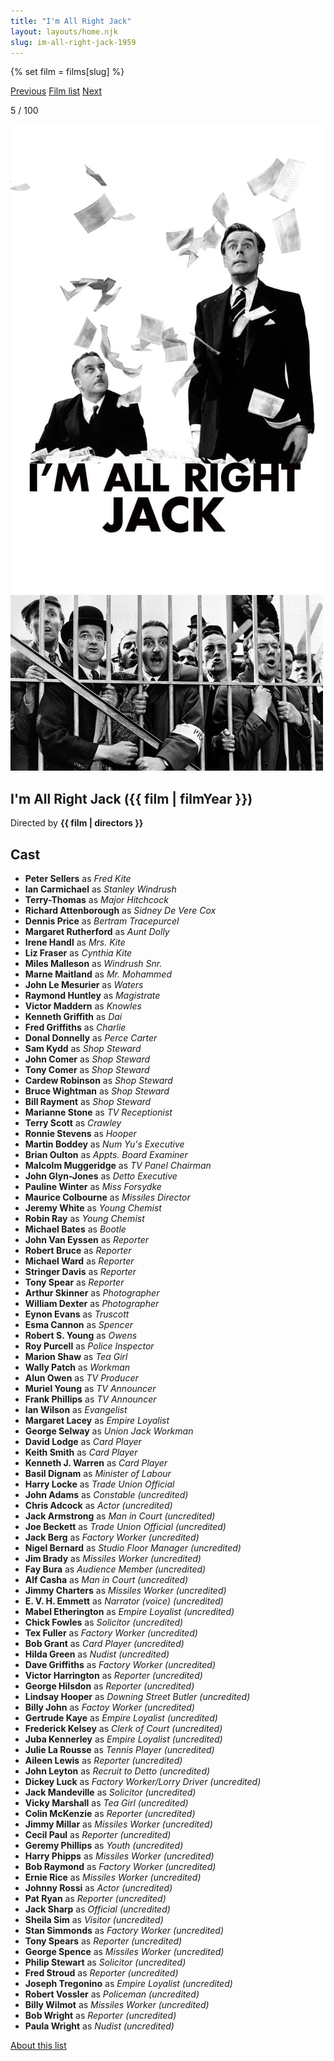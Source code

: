```yaml
---
title: "I'm All Right Jack"
layout: layouts/home.njk
slug: im-all-right-jack-1959
---
```


{% set film = films[slug] %}

<nav class="films">
  <a class="prev" href="../north-by-northwest-1959">Previous</a>
  <a href="../">Film list</a>
  <a class="next" href="../la-dolce-vita-1960">Next</a>
</nav>

<p>5 / 100</p>

<article class="film">
  <div class="backdrop-and-poster">
    <img class="poster" src="../films/posters/im-all-right-jack-1959.jpg" alt="">
    <img class="backdrop" src="../films/backdrops/im-all-right-jack-1959.jpg" alt="">
  </div>

  <h1>I'm All Right Jack ({{ film | filmYear }})</h1>

  

  <p class="director">
    Directed by <strong>{{ film | directors }}</strong>
  </p>


  <h2>
    Cast
  </h2>
  <ul>
            <li><strong>Peter Sellers</strong> as <em>Fred Kite</em></li>
        <li><strong>Ian Carmichael</strong> as <em>Stanley Windrush</em></li>
        <li><strong>Terry-Thomas</strong> as <em>Major Hitchcock</em></li>
        <li><strong>Richard Attenborough</strong> as <em>Sidney De Vere Cox</em></li>
        <li><strong>Dennis Price</strong> as <em>Bertram Tracepurcel</em></li>
        <li><strong>Margaret Rutherford</strong> as <em>Aunt Dolly</em></li>
        <li><strong>Irene Handl</strong> as <em>Mrs. Kite</em></li>
        <li><strong>Liz Fraser</strong> as <em>Cynthia Kite</em></li>
        <li><strong>Miles Malleson</strong> as <em>Windrush Snr.</em></li>
        <li><strong>Marne Maitland</strong> as <em>Mr. Mohammed</em></li>
        <li><strong>John Le Mesurier</strong> as <em>Waters</em></li>
        <li><strong>Raymond Huntley</strong> as <em>Magistrate</em></li>
        <li><strong>Victor Maddern</strong> as <em>Knowles</em></li>
        <li><strong>Kenneth Griffith</strong> as <em>Dai</em></li>
        <li><strong>Fred Griffiths</strong> as <em>Charlie</em></li>
        <li><strong>Donal Donnelly</strong> as <em>Perce Carter</em></li>
        <li><strong>Sam Kydd</strong> as <em>Shop Steward</em></li>
        <li><strong>John Comer</strong> as <em>Shop Steward</em></li>
        <li><strong>Tony Comer</strong> as <em>Shop Steward</em></li>
        <li><strong>Cardew Robinson</strong> as <em>Shop Steward</em></li>
        <li><strong>Bruce Wightman</strong> as <em>Shop Steward</em></li>
        <li><strong>Bill Rayment</strong> as <em>Shop Steward</em></li>
        <li><strong>Marianne Stone</strong> as <em>TV Receptionist</em></li>
        <li><strong>Terry Scott</strong> as <em>Crawley</em></li>
        <li><strong>Ronnie Stevens</strong> as <em>Hooper</em></li>
        <li><strong>Martin Boddey</strong> as <em>Num Yu's Executive</em></li>
        <li><strong>Brian Oulton</strong> as <em>Appts. Board Examiner</em></li>
        <li><strong>Malcolm Muggeridge</strong> as <em>TV Panel Chairman</em></li>
        <li><strong>John Glyn-Jones</strong> as <em>Detto Executive</em></li>
        <li><strong>Pauline Winter</strong> as <em>Miss Forsydke</em></li>
        <li><strong>Maurice Colbourne</strong> as <em>Missiles Director</em></li>
        <li><strong>Jeremy White</strong> as <em>Young Chemist</em></li>
        <li><strong>Robin Ray</strong> as <em>Young Chemist</em></li>
        <li><strong>Michael Bates</strong> as <em>Bootle</em></li>
        <li><strong>John Van Eyssen</strong> as <em>Reporter</em></li>
        <li><strong>Robert Bruce</strong> as <em>Reporter</em></li>
        <li><strong>Michael Ward</strong> as <em>Reporter</em></li>
        <li><strong>Stringer Davis</strong> as <em>Reporter</em></li>
        <li><strong>Tony Spear</strong> as <em>Reporter</em></li>
        <li><strong>Arthur Skinner</strong> as <em>Photographer</em></li>
        <li><strong>William Dexter</strong> as <em>Photographer</em></li>
        <li><strong>Eynon Evans</strong> as <em>Truscott</em></li>
        <li><strong>Esma Cannon</strong> as <em>Spencer</em></li>
        <li><strong>Robert S. Young</strong> as <em>Owens</em></li>
        <li><strong>Roy Purcell</strong> as <em>Police Inspector</em></li>
        <li><strong>Marion Shaw</strong> as <em>Tea Girl</em></li>
        <li><strong>Wally Patch</strong> as <em>Workman</em></li>
        <li><strong>Alun Owen</strong> as <em>TV Producer</em></li>
        <li><strong>Muriel Young</strong> as <em>TV Announcer</em></li>
        <li><strong>Frank Phillips</strong> as <em>TV Announcer</em></li>
        <li><strong>Ian Wilson</strong> as <em>Evangelist</em></li>
        <li><strong>Margaret Lacey</strong> as <em>Empire Loyalist</em></li>
        <li><strong>George Selway</strong> as <em>Union Jack Workman</em></li>
        <li><strong>David Lodge</strong> as <em>Card Player</em></li>
        <li><strong>Keith Smith</strong> as <em>Card Player</em></li>
        <li><strong>Kenneth J. Warren</strong> as <em>Card Player</em></li>
        <li><strong>Basil Dignam</strong> as <em>Minister of Labour</em></li>
        <li><strong>Harry Locke</strong> as <em>Trade Union Official</em></li>
        <li><strong>John Adams</strong> as <em>Constable (uncredited)</em></li>
        <li><strong>Chris Adcock</strong> as <em>Actor (uncredited)</em></li>
        <li><strong>Jack Armstrong</strong> as <em>Man in Court (uncredited)</em></li>
        <li><strong>Joe Beckett</strong> as <em>Trade Union Official (uncredited)</em></li>
        <li><strong>Jack Berg</strong> as <em>Factory Worker (uncredited)</em></li>
        <li><strong>Nigel Bernard</strong> as <em>Studio Floor Manager (uncredited)</em></li>
        <li><strong>Jim Brady</strong> as <em>Missiles Worker (uncredited)</em></li>
        <li><strong>Fay Bura</strong> as <em>Audience Member (uncredited)</em></li>
        <li><strong>Alf Casha</strong> as <em>Man in Court (uncredited)</em></li>
        <li><strong>Jimmy Charters</strong> as <em>Missiles Worker (uncredited)</em></li>
        <li><strong>E. V. H. Emmett</strong> as <em>Narrator (voice) (uncredited)</em></li>
        <li><strong>Mabel Etherington</strong> as <em>Empire Loyalist (uncredited)</em></li>
        <li><strong>Chick Fowles</strong> as <em>Solicitor (uncredited)</em></li>
        <li><strong>Tex Fuller</strong> as <em>Factory Worker (uncredited)</em></li>
        <li><strong>Bob Grant</strong> as <em>Card Player (uncredited)</em></li>
        <li><strong>Hilda Green</strong> as <em>Nudist (uncredited)</em></li>
        <li><strong>Dave Griffiths</strong> as <em>Factory Worker (uncredited)</em></li>
        <li><strong>Victor Harrington</strong> as <em>Reporter (uncredited)</em></li>
        <li><strong>George Hilsdon</strong> as <em>Reporter (uncredited)</em></li>
        <li><strong>Lindsay Hooper</strong> as <em>Downing Street Butler (uncredited)</em></li>
        <li><strong>Billy John</strong> as <em>Factoy Worker (uncredited)</em></li>
        <li><strong>Gertrude Kaye</strong> as <em>Empire Loyalist (uncredited)</em></li>
        <li><strong>Frederick Kelsey</strong> as <em>Clerk of Court (uncredited)</em></li>
        <li><strong>Juba Kennerley</strong> as <em>Empire Loyalist (uncredited)</em></li>
        <li><strong>Julie La Rousse</strong> as <em>Tennis Player (uncredited)</em></li>
        <li><strong>Aileen Lewis</strong> as <em>Reporter (uncredited)</em></li>
        <li><strong>John Leyton</strong> as <em>Recruit to Detto (uncredited)</em></li>
        <li><strong>Dickey Luck</strong> as <em>Factory Worker/Lorry Driver (uncredited)</em></li>
        <li><strong>Jack Mandeville</strong> as <em>Solicitor (uncredited)</em></li>
        <li><strong>Vicky Marshall</strong> as <em>Tea Girl (uncredited)</em></li>
        <li><strong>Colin McKenzie</strong> as <em>Reporter (uncredited)</em></li>
        <li><strong>Jimmy Millar</strong> as <em>Missiles Worker (uncredited)</em></li>
        <li><strong>Cecil Paul</strong> as <em>Reporter (uncredited)</em></li>
        <li><strong>Geremy Phillips</strong> as <em>Youth (uncredited)</em></li>
        <li><strong>Harry Phipps</strong> as <em>Missiles Worker (uncredited)</em></li>
        <li><strong>Bob Raymond</strong> as <em>Factory Worker (uncredited)</em></li>
        <li><strong>Ernie Rice</strong> as <em>Missiles Worker (uncredited)</em></li>
        <li><strong>Johnny Rossi</strong> as <em>Actor (uncredited)</em></li>
        <li><strong>Pat Ryan</strong> as <em>Reporter (uncredited)</em></li>
        <li><strong>Jack Sharp</strong> as <em>Official (uncredited)</em></li>
        <li><strong>Sheila Sim</strong> as <em>Visitor (uncredited)</em></li>
        <li><strong>Stan Simmonds</strong> as <em>Factory Worker (uncredited)</em></li>
        <li><strong>Tony Spears</strong> as <em>Reporter (uncredited)</em></li>
        <li><strong>George Spence</strong> as <em>Missiles Worker (uncredited)</em></li>
        <li><strong>Philip Stewart</strong> as <em>Solicitor (uncredited)</em></li>
        <li><strong>Fred Stroud</strong> as <em>Reporter (uncredited)</em></li>
        <li><strong>Joseph Tregonino</strong> as <em>Empire Loyalist (uncredited)</em></li>
        <li><strong>Robert Vossler</strong> as <em>Policeman (uncredited)</em></li>
        <li><strong>Billy Wilmot</strong> as <em>Missiles Worker (uncredited)</em></li>
        <li><strong>Bob Wright</strong> as <em>Reporter (uncredited)</em></li>
        <li><strong>Paula Wright</strong> as <em>Nudist (uncredited)</em></li>
  </ul>
</article>
<footer>
  <a href="../about">About this list</a>
</footer>
